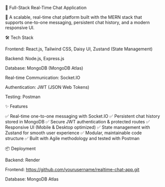 💬 Full-Stack Real-Time Chat Application




🚀 A scalable, real-time chat platform built with the MERN stack that supports one-to-one messaging, persistent chat history, and a modern responsive UI.

🛠️ Tech Stack


Frontend: React.js, Tailwind CSS, Daisy UI, Zustand (State Management)

Backend: Node.js, Express.js

Database: MongoDB (MongoDB Atlas)

Real-time Communication: Socket.IO

Authentication: JWT (JSON Web Tokens)

Testing: Postman


✨ Features


✅ Real-time one-to-one messaging with Socket.IO
✅ Persistent chat history stored in MongoDB
✅ Secure JWT authentication & protected routes
✅ Responsive UI (Mobile & Desktop optimized)
✅ State management with Zustand for smooth user experience
✅ Modular, maintainable code structure
✅ Built with Agile methodology and tested with Postman

 
📦 Deployment


Backend: Render

Frontend:  https://github.com/yourusername/realtime-chat-app.git 

Database: MongoDB Atlas

